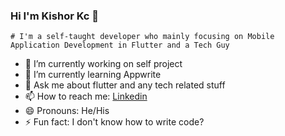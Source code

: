 ### Hi I'm Kishor Kc 👋

```# I'm a self-taught developer who mainly focusing on Mobile Application Development in Flutter and a Tech Guy```

- 🔭 I’m currently working on self project
- 🌱 I’m currently learning Appwrite
- 💬 Ask me about flutter and any tech related stuff
- 📫 How to reach me: [Linkedin](https://www.linkedin.com/in/kishor-kc-502422210)
- 😄 Pronouns: He/His
- ⚡ Fun fact: I don't know how to write code?

<!-- - 👯 I’m looking to collaborate on ...
- 🤔 I’m looking for help with ... -->


